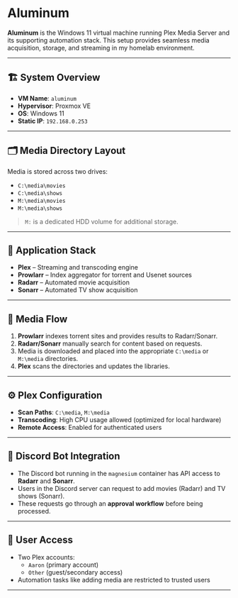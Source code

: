 # Aluminum

**Aluminum** is the Windows 11 virtual machine running Plex Media Server and its supporting automation stack. This setup provides seamless media acquisition, storage, and streaming in my homelab environment.

---

## 🏗️ System Overview

- **VM Name**: `aluminum`
- **Hypervisor**: Proxmox VE
- **OS**: Windows 11
- **Static IP**: `192.168.0.253`

---

## 🗂️ Media Directory Layout

Media is stored across two drives:

- `C:\media\movies`
- `C:\media\shows`
- `M:\media\movies`
- `M:\media\shows`

> `M:` is a dedicated HDD volume for additional storage.

---

## 🧰 Application Stack

- **Plex** – Streaming and transcoding engine
- **Prowlarr** – Index aggregator for torrent and Usenet sources
- **Radarr** – Automated movie acquisition
- **Sonarr** – Automated TV show acquisition

---

## 🔁 Media Flow

1. **Prowlarr** indexes torrent sites and provides results to Radarr/Sonarr.
2. **Radarr/Sonarr** manually search for content based on requests.
3. Media is downloaded and placed into the appropriate `C:\media` or `M:\media` directories.
4. **Plex** scans the directories and updates the libraries.

---

## ⚙️ Plex Configuration

- **Scan Paths**: `C:\media`, `M:\media`
- **Transcoding**: High CPU usage allowed (optimized for local hardware)
- **Remote Access**: Enabled for authenticated users

---

## 🤖 Discord Bot Integration

- The Discord bot running in the `magnesium` container has API access to **Radarr** and **Sonarr**.
- Users in the Discord server can request to add movies (Radarr) and TV shows (Sonarr).
- These requests go through an **approval workflow** before being processed.

---

## 👤 User Access

- Two Plex accounts:
  - `Aaron` (primary account)
  - `Other` (guest/secondary access)
- Automation tasks like adding media are restricted to trusted users

---